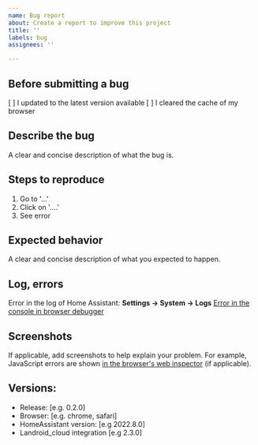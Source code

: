 ```yaml
---
name: Bug report
about: Create a report to improve this project
title: ''
labels: bug
assignees: ''

---
```


## **Before submitting a bug**

[ ] I updated to the latest version available
[ ] I cleared the cache of my browser

## **Describe the bug**

A clear and concise description of what the bug is.

## **Steps to reproduce**

1. Go to '...'
2. Click on '....'
3. See error

## **Expected behavior**

A clear and concise description of what you expected to happen.

## **Log, errors**

Error in the log of Home Assistant: **Settings -> System -> Logs**
[Error in the console in browser debugger](https://javascript.info/debugging-chrome#console)

## **Screenshots**

If applicable, add screenshots to help explain your problem.
For example, JavaScript errors are shown [in the browser's web inspector](https://javascript.info/debugging-chrome#console) (if applicable).

## **Versions:**

- Release: [e.g. 0.2.0]
- Browser: [e.g. chrome, safari]
- HomeAssistant version: [e.g 2022.8.0]
- Landroid_cloud integration [e.g 2.3.0]
